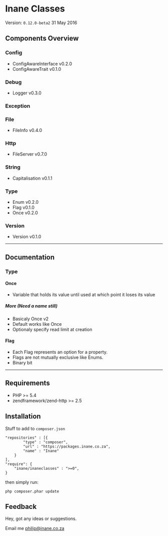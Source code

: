 # Inane Classes

Version: `0.12.0-beta2` 31 May 2016

## Components Overview

### Config

- ConfigAwareInterface v0.2.0
- ConfigAwareTrait v0.1.0

### Debug

 - Logger v0.3.0

### Exception

### File

 - FileInfo v0.4.0

### Http

 - FileServer v0.7.0

### String

 - Capitalisation v0.1.1

### Type

 - Enum v0.2.0
 - Flag v0.1.0
 - Once v0.2.0

### Version

 - Version v0.1.0

---

## Documentation

### Type

#### Once

 - Variable that holds its value until used at which point it loses its value

##### More (Need a name still)

 - Basicaly Once v2
 - Default works like Once
 - Optionaly specify read limit at creation 

#### Flag

 - Each Flag represents an option for a property.
 - Flags are not mutually exclusive like Enums.
 - Binary bit

---

## Requirements

-   PHP \>= 5.4
-   zendframework/zend-http >= 2.5

## Installation

Stuff to add to `composer.json`

```
"repositories" : [{
        "type" : "composer",
        "url" : "https://packages.inane.co.za",
        "name" : "Inane"
    }
],
"require": {
    "inane/inaneclasses" : ">=0",
}
```

then simply run:

```
php composer.phar update
```

## Feedback

Hey, got any ideas or suggestions.

Email me <philip@inane.co.za>
